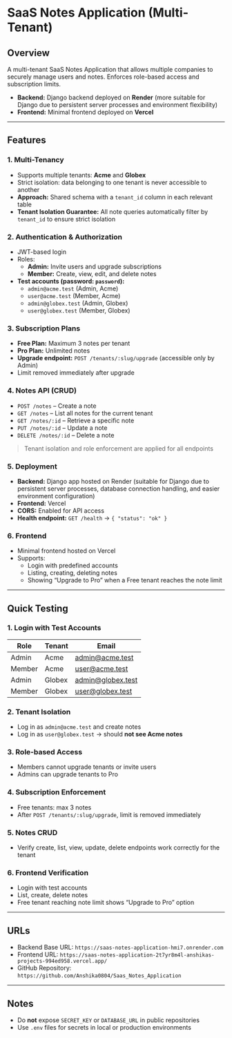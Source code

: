 # SaaS Notes Application (Multi-Tenant)

## Overview
A multi-tenant SaaS Notes Application that allows multiple companies to securely manage users and notes. Enforces role-based access and subscription limits.

- **Backend:** Django backend deployed on **Render** (more suitable for Django due to persistent server processes and environment flexibility)  
- **Frontend:** Minimal frontend deployed on **Vercel**  

---

## Features

### 1. Multi-Tenancy
- Supports multiple tenants: **Acme** and **Globex**  
- Strict isolation: data belonging to one tenant is never accessible to another  
- **Approach:** Shared schema with a `tenant_id` column in each relevant table  
- **Tenant Isolation Guarantee:** All note queries automatically filter by `tenant_id` to ensure strict isolation  

### 2. Authentication & Authorization
- JWT-based login  
- Roles:
  - **Admin:** Invite users and upgrade subscriptions  
  - **Member:** Create, view, edit, and delete notes  
- **Test accounts (password: `password`):**
  - `admin@acme.test` (Admin, Acme)  
  - `user@acme.test` (Member, Acme)  
  - `admin@globex.test` (Admin, Globex)  
  - `user@globex.test` (Member, Globex)  

### 3. Subscription Plans
- **Free Plan:** Maximum 3 notes per tenant  
- **Pro Plan:** Unlimited notes  
- **Upgrade endpoint:** `POST /tenants/:slug/upgrade` (accessible only by Admin)  
- Limit removed immediately after upgrade  

### 4. Notes API (CRUD)
- `POST /notes` – Create a note  
- `GET /notes` – List all notes for the current tenant  
- `GET /notes/:id` – Retrieve a specific note  
- `PUT /notes/:id` – Update a note  
- `DELETE /notes/:id` – Delete a note  

> Tenant isolation and role enforcement are applied for all endpoints  

### 5. Deployment
- **Backend:** Django app hosted on Render (suitable for Django due to persistent server processes, database connection handling, and easier environment configuration)  
- **Frontend:** Vercel  
- **CORS:** Enabled for API access  
- **Health endpoint:** `GET /health` → `{ "status": "ok" }`  

### 6. Frontend
- Minimal frontend hosted on Vercel  
- Supports:
  - Login with predefined accounts  
  - Listing, creating, deleting notes  
  - Showing “Upgrade to Pro” when a Free tenant reaches the note limit  

---

## Quick Testing

### 1. Login with Test Accounts
| Role   | Tenant | Email               |
|--------|--------|-------------------|
| Admin  | Acme   | admin@acme.test   |
| Member | Acme   | user@acme.test    |
| Admin  | Globex | admin@globex.test |
| Member | Globex | user@globex.test  |

### 2. Tenant Isolation
- Log in as `admin@acme.test` and create notes  
- Log in as `user@globex.test` → should **not see Acme notes**  

### 3. Role-based Access
- Members cannot upgrade tenants or invite users  
- Admins can upgrade tenants to Pro  

### 4. Subscription Enforcement
- Free tenants: max 3 notes  
- After `POST /tenants/:slug/upgrade`, limit is removed immediately  

### 5. Notes CRUD
- Verify create, list, view, update, delete endpoints work correctly for the tenant  

### 6. Frontend Verification
- Login with test accounts  
- List, create, delete notes  
- Free tenant reaching note limit shows “Upgrade to Pro” option  

---

## URLs
- Backend Base URL: `https://saas-notes-application-hmi7.onrender.com`  
- Frontend URL: `https://saas-notes-application-2t7yr8m4l-anshikas-projects-994ed958.vercel.app/`  
- GitHub Repository: `https://github.com/Anshika0804/Saas_Notes_Application`  

---

## Notes
- Do **not** expose `SECRET_KEY` or `DATABASE_URL` in public repositories  
- Use `.env` files for secrets in local or production environments  



